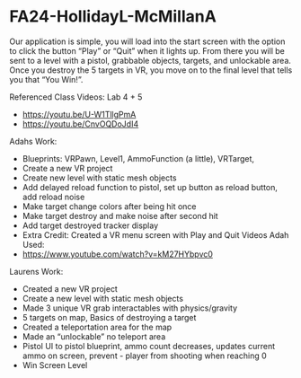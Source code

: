 # FA24-HollidayL-McMillanA
Our application is simple, you will load into the start screen with the option to click the button “Play” or “Quit” when it lights up. From there you will be sent to a level with a pistol, grabbable objects, targets, and unlockable area. Once you destroy the 5 targets in VR, you move on to the final level that tells you that “You Win!”. 

Referenced Class Videos: Lab 4 + 5 
- https://youtu.be/U-W1TllgPmA
- https://youtu.be/CnvOQDoJdI4

 Adahs Work:
- Blueprints: VRPawn, Level1, AmmoFunction (a little), VRTarget, 
- Create a new VR project
- Create new level with static mesh objects
- Add delayed reload function to pistol, set up button as reload button, add reload noise
- Make target change colors after being hit once
- Make target destroy and make noise after second hit
- Add target destroyed tracker display
- Extra Credit: Created a VR menu screen with Play and Quit
Videos Adah Used: 
- https://www.youtube.com/watch?v=kM27HYbpvc0

Laurens Work:
- Created a new VR project
- Create a new level with static mesh objects 
- Made 3 unique VR grab interactables with physics/gravity
- 5 targets on map, Basics of destroying a target
- Created a teleportation area for the map
- Made an “unlockable” no teleport area 
- Pistol UI to pistol blueprint, ammo count decreases, updates current ammo on screen, prevent - player from shooting when reaching 0
- Win Screen Level

